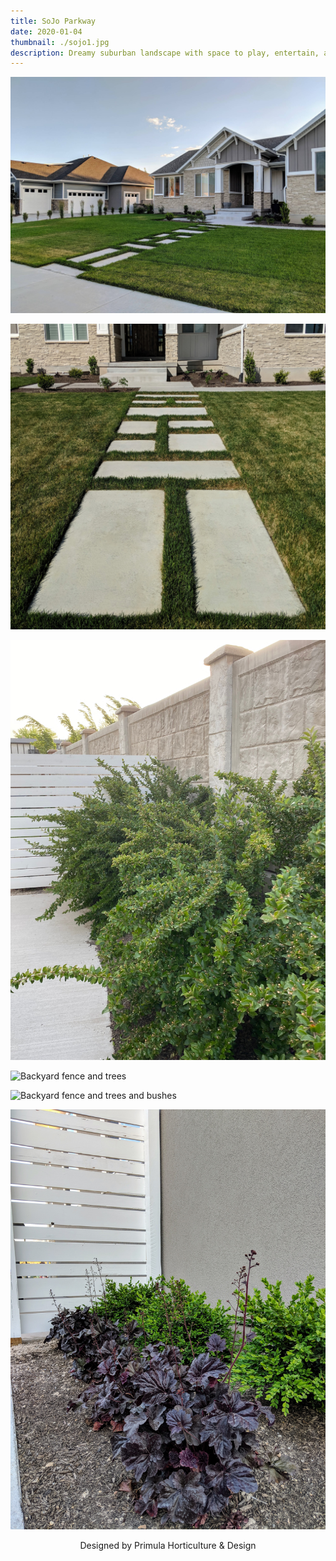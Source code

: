 ```yaml
---
title: SoJo Parkway
date: 2020-01-04
thumbnail: ./sojo1.jpg
description: Dreamy suburban landscape with space to play, entertain, and relax.
---
```


<div class="kg-card kg-image-card kg-width-wide">

![Cement pavers](./sojo1.jpg)

</div>

<div class="kg-card kg-image-card kg-width-wide">

![Cement pavers](./sojo2.jpg)

</div>

<div class="kg-card kg-image-card kg-width-wide">

![Bushes next to fence](./sojo3.jpg)

</div>

<div class="kg-card kg-image-card kg-width-wide">

![Backyard fence and trees](./sojo5.jpg)

</div>

<div class="kg-card kg-image-card kg-width-wide">

![Backyard fence and trees and bushes](./sojo6.jpg)

</div>

<div class="kg-card kg-image-card kg-width-wide">

![Obsidian Heuchera and Boxwoods](./sojo7.jpg)

</div>

<div style="text-align: center;">
Designed by Primula Horticulture & Design
</div>
